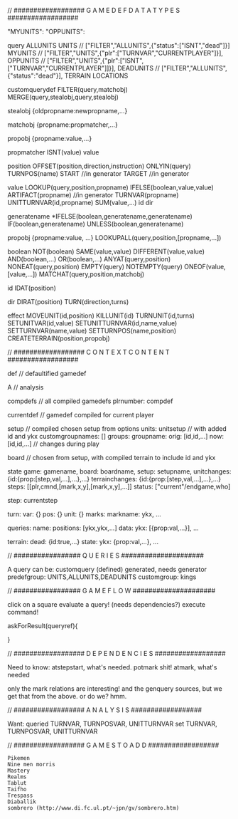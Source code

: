 

// ################## G A M E D E F   D A T A   T Y P E S ##################

"MYUNITS": 
"OPPUNITS": 

query
	ALLUNITS
	UNITS // ["FILTER","ALLUNITS",{"status":["ISNT","dead"]}]
	MYUNITS  // ["FILTER","UNITS",{"plr":["TURNVAR","CURRENTPLAYER"]}],
	OPPUNITS // ["FILTER","UNITS",{"plr":["ISNT",["TURNVAR","CURRENTPLAYER"]]}],
	DEADUNITS // ["FILTER","ALLUNITS",{"status":"dead"}],
	TERRAIN
	LOCATIONS
	<generatedname>
	<customqueryname>

customquerydef
	FILTER(query,matchobj)
	MERGE(query,stealobj,query,stealobj)

stealobj
	{oldpropname:newpropname,...}

matchobj
	{propname:propmatcher,...}

propobj
	{propname:value,...}

propmatcher
	ISNT(value)
	value

position
	<markname>
	OFFSET(position,direction,instruction)
	ONLYIN(query)
	TURNPOS(name)
	START //in generator
	TARGET //in generator

value
	LOOKUP(query,position,propname)
	IFELSE(boolean,value,value)
	ARTIFACT(propname) //in generator
	TURNVAR(propname)
	UNITTURNVAR(id,propname)
	SUM(value,...)
	id
	dir
	<primitive>

generatename
	*IFELSE(boolean,generatename,generatename)
	IF(boolean,generatename)
	UNLESS(boolean,generatename)
	<string>

propobj
	{propname:value, ...}
	LOOKUPALL(query,position,[propname,...])

boolean
	NOT(boolean)
	SAME(value,value)
	DIFFERENT(value,value)
	AND(boolean,...)
	OR(boolean,...)
	ANYAT(query,position)
	NONEAT(query,position)
	EMPTY(query)
	NOTEMPTY(query)
	ONEOF(value,[value,...])
	MATCHAT(query,position,matchobj)

id
	IDAT(position)

dir
	DIRAT(position)
	TURN(direction,turns)
	<int>

effect
	MOVEUNIT(id,position)
	KILLUNIT(id)
	TURNUNIT(id,turns)
	SETUNITVAR(id,value)
	SETUNITTURNVAR(id,name,value)
	SETTURNVAR(name,value)
	SETTURNPOS(name,position)
	CREATETERRAIN(position,propobj)

// ################## C O N T E X T   C O N T E N T ##################

def // defaultified gamedef

A // analysis

compdefs // all compiled gamedefs
	plrnumber: compdef 

currentdef // gamedef compiled for current player

setup // compiled chosen setup from options
	units: unitsetup // with added id and ykx
	customgroupnames: []
	groups:
		groupname:
			orig: [id,id,...]
			now: [id,id,...] // changes during play

board // chosen from setup, with compiled terrain to include id and ykx

state
	game: gamename,
	board: boardname,
	setup: setupname,
	unitchanges:
		{id:{prop:[step,val,...],...},...}
	terrainchanges:
		{id:{prop:[step,val,...],...},...}
	steps:
		[[plr,cmnd,[mark,x,y],[mark,x,y],...]]
	status: ["current"/endgame,who]

step: currentstep

turn:
	var: {}
	pos: {}
	unit: {}
marks:
	markname: ykx, ...

queries:
	name: 
		positions: [ykx,ykx,...]
		data:
			ykx: [{prop:val,...}], ...

terrain:
	dead: {id:true,...}
	state:
		ykx: {prop:val,...}, ...


// ################# Q U E R I E S #####################

A query can be:
	customquery (defined)
	generated, needs generator
	predefgroup: UNITS,ALLUNITS,DEADUNITS
	customgroup: kings

// ################# G A M E   F L O W #####################

click on a square
evaluate a query! (needs dependencies?)
execute command!

askForResult(queryref){
	
}

// ################## D E P E N D E N C I E S ##################

Need to know:
	atstepstart, what's needed. potmark shit!
	atmark<blah>, what's needed

only the mark relations are interesting!
and the genquery sources, but we get that from the above. or do we? hmm.


// ################## A N A L Y S I S ##################

Want: 
	queried TURNVAR, TURNPOSVAR, UNITTURNVAR
	set TURNVAR, TURNPOSVAR, UNITTURNVAR


// ################## G A M E S   T O   A D D ##################

	Pikemen
	Nine men morris
	Mastery
	Realms
	Tablut
	Taifho
	Trespass
	Diaballik
	sombrero (http://www.di.fc.ul.pt/~jpn/gv/sombrero.htm)
